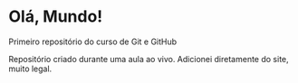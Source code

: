 # Olá, Mundo!
 Primeiro repositório do curso de Git e GitHub

Repositório criado durante uma aula ao vivo.
Adicionei diretamente do site, muito legal. 
